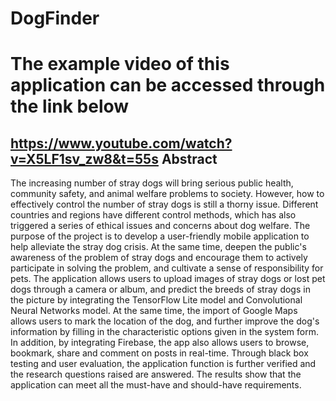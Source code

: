 # DogFinder
The example video of this application can be accessed through the link below
===
https://www.youtube.com/watch?v=X5LF1sv_zw8&t=55s
Abstract
---
The increasing number of stray dogs will bring serious public health, community safety, and animal welfare problems to society. However, how to effectively control the number of stray dogs is still a thorny issue. Different countries and regions have different control methods, which has also triggered a series of ethical issues and concerns about dog welfare. The purpose of the project is to develop a user-friendly mobile application to help alleviate the stray dog crisis. At the same time, deepen the public's awareness of the problem of stray dogs and encourage them to actively participate in solving the problem, and cultivate a sense of responsibility for pets. The application allows users to upload images of stray dogs or lost pet dogs through a camera or album, and predict the breeds of stray dogs in the picture by integrating the TensorFlow Lite model and Convolutional Neural Networks model. At the same time, the import of Google Maps allows users to mark the location of the dog, and further improve the dog's information by filling in the characteristic options given in the system form. In addition, by integrating Firebase, the app also allows users to browse, bookmark, share and comment on posts in real-time. Through black box testing and user evaluation, the application function is further verified and the research questions raised are answered. The results show that the application can meet all the must-have and should-have requirements.
